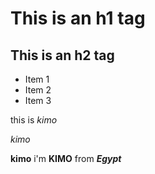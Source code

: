 # This is an h1 tag
## This is an h2 tag
* Item 1
* Item 2
* Item 3


this is *kimo*


_kimo_

**kimo**
i'm **KIMO** from ***Egypt***
